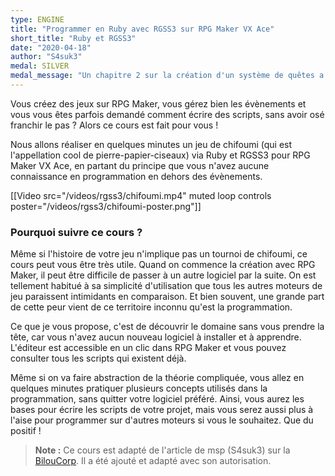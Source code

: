 ```yaml
---
type: ENGINE
title: "Programmer en Ruby avec RGSS3 sur RPG Maker VX Ace"
short_title: "Ruby et RGSS3"
date: "2020-04-18"
author: "S4suk3"
medal: SILVER
medal_message: "Un chapitre 2 sur la création d'un système de quêtes a été commencé [ici](http://www.biloucorp.com/creer-son-propre-systeme-de-quetes-partie-12-17) et doit être adapté pour FaireDesJeux, mais il manque la 2e partie où l'on devait réaliser le journal des quêtes et l'intégrer dans le menu. Cela dit, il reste possible de se servir des concepts du chapitre 1 pour faire la vue des quêtes."
---
```


Vous créez des jeux sur RPG Maker, vous gérez bien les évènements et vous vous êtes parfois demandé comment écrire des scripts, sans avoir osé franchir le pas ? Alors ce cours est fait pour vous !

Nous allons réaliser en quelques minutes un jeu de chifoumi (qui est l'appellation cool de pierre-papier-ciseaux) via Ruby et RGSS3 pour RPG Maker VX Ace, en partant du principe que vous n'avez aucune connaissance en programmation en dehors des évènements.

[[Video src="/videos/rgss3/chifoumi.mp4" muted loop controls poster="/videos/rgss3/chifoumi-poster.png"]]

### Pourquoi suivre ce cours ?

Même si l'histoire de votre jeu n'implique pas un tournoi de chifoumi, ce cours peut vous être très utile. Quand on commence la création avec RPG Maker, il peut être difficile de passer à un autre logiciel par la suite. On est tellement habitué à sa simplicité d'utilisation que tous les autres moteurs de jeu paraissent intimidants en comparaison. Et bien souvent, une grande part de cette peur vient de ce territoire inconnu qu'est la programmation.

Ce que je vous propose, c'est de découvrir le domaine sans vous prendre la tête, car vous n'avez aucun nouveau logiciel à installer et à apprendre. L'éditeur est accessible en un clic dans RPG Maker et vous pouvez consulter tous les scripts qui existent déjà.

Même si on va faire abstraction de la théorie compliquée, vous allez en quelques minutes pratiquer plusieurs concepts utilisés dans la programmation, sans quitter votre logiciel préféré. Ainsi, vous aurez les bases pour écrire les scripts de votre projet, mais vous serez aussi plus à l'aise pour programmer sur d'autres moteurs si vous le souhaitez. Que du positif !

> **Note :** Ce cours est adapté de l'article de msp (S4suk3) sur la [BilouCorp](http://www.biloucorp.com/creation-dun-shifumi-avec-le-rgss3-16). Il a été ajouté et adapté avec son autorisation.
